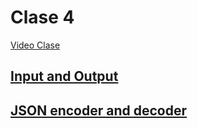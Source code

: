 # Clase 4

[Video Clase](https://www.youtube.com/watch?v=lHODJRPSUQc)

## [Input and Output](https://docs.python.org/3/tutorial/inputoutput.html)

## [JSON encoder and decoder](https://docs.python.org/3/library/json.html)
